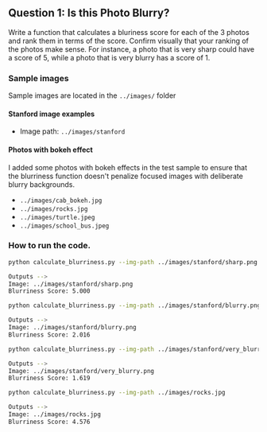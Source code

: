 ## Question 1: Is this Photo Blurry?
Write a function that calculates a bluriness score for each of the 3 photos and rank them in terms of the score. Confirm visually that your ranking of the photos make sense. For instance, a photo that is very sharp could have a score of 5, while a photo that is very blurry has a score of 1.

### Sample images
Sample images are located in the `../images/` folder

#### Stanford image examples
* Image path: `../images/stanford`

#### Photos with bokeh effect
I added some photos with bokeh effects in the test sample to ensure that the blurriness function doesn't penalize focused images with deliberate blurry backgrounds.
* `../images/cab_bokeh.jpg`
* `../images/rocks.jpg`
* `../images/turtle.jpeg`
* `../images/school_bus.jpeg`

### How to run the code.
```bash
python calculate_blurriness.py --img-path ../images/stanford/sharp.png

Outputs -->
Image: ../images/stanford/sharp.png
Blurriness Score: 5.000
```

```bash
python calculate_blurriness.py --img-path ../images/stanford/blurry.png

Outputs -->
Image: ../images/stanford/blurry.png
Blurriness Score: 2.016
```

```bash
python calculate_blurriness.py --img-path ../images/stanford/very_blurry.png

Outputs -->
Image: ../images/stanford/very_blurry.png
Blurriness Score: 1.619
```

```bash
python calculate_blurriness.py --img-path ../images/rocks.jpg

Outputs -->
Image: ../images/rocks.jpg
Blurriness Score: 4.576
```
